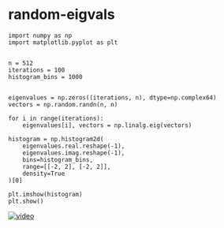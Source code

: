 # random-eigvals

```python3
import numpy as np
import matplotlib.pyplot as plt


n = 512
iterations = 100
histogram_bins = 1000


eigenvalues = np.zeros((iterations, n), dtype=np.complex64)
vectors = np.random.randn(n, n)

for i in range(iterations):
    eigenvalues[i], vectors = np.linalg.eig(vectors)
    
histogram = np.histogram2d(
    eigenvalues.real.reshape(-1),
    eigenvalues.imag.reshape(-1),
    bins=histogram_bins,
    range=[[-2, 2], [-2, 2]],
    density=True
)[0]

plt.imshow(histogram)
plt.show()
```

[![video](https://img.youtube.com/vi/yjz4Nx0u5mI/maxresdefault.jpg)](https://youtu.be/yjz4Nx0u5mI)
